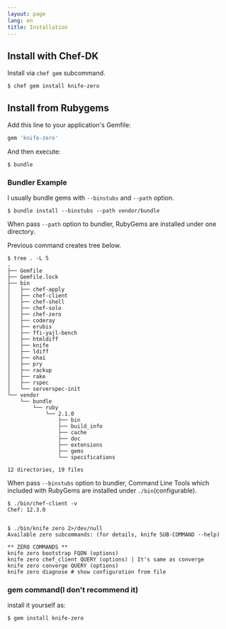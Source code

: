 ```yaml
---
layout: page
lang: en
title: Installation
---
```


## Install with Chef-DK

Install via `chef gem` subcommand.

```
$ chef gem install knife-zero
```

## Install from Rubygems

Add this line to your application's Gemfile:

```ruby
gem 'knife-zero'
```

And then execute:

```
$ bundle
```

### Bundler Example

I usually bundle gems with `--binstubs` and `--path` option.

```
$ bundle install --binstubs --path vendor/bundle
```

When pass `--path` option to bundler, RubyGems are installed under one directory.

Previous command creates tree below.

```
$ tree . -L 5
.
├── Gemfile
├── Gemfile.lock
├── bin
│   ├── chef-apply
│   ├── chef-client
│   ├── chef-shell
│   ├── chef-solo
│   ├── chef-zero
│   ├── coderay
│   ├── erubis
│   ├── ffi-yajl-bench
│   ├── htmldiff
│   ├── knife
│   ├── ldiff
│   ├── ohai
│   ├── pry
│   ├── rackup
│   ├── rake
│   ├── rspec
│   └── serverspec-init
└── vendor
    └── bundle
        └── ruby
            └── 2.1.0
                ├── bin
                ├── build_info
                ├── cache
                ├── doc
                ├── extensions
                ├── gems
                └── specifications

12 directories, 19 files
```

When pass `--binstubs` option to bundler, Command Line Tools which included with RubyGems are installed under `./bin`(configurable).

```
$ ./bin/chef-client -v
Chef: 12.3.0


$ ./bin/knife zero 2>/dev/null 
Available zero subcommands: (for details, knife SUB-COMMAND --help)

** ZERO COMMANDS **
knife zero bootstrap FQDN (options)
knife zero chef_client QUERY (options) | It's same as converge
knife zero converge QUERY (options)
knife zero diagnose # show configuration from file
```


### gem command(I don't recommend it)

install it yourself as:

```
$ gem install knife-zero
```
